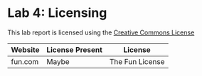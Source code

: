 # Lab 4: Licensing

This lab report is licensed using the [Creative Commons License](https://creativecommons.org/licenses/by/4.0/)

Website | License Present | License
--- | --- | ---
fun.com | Maybe | The Fun License
